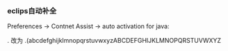 
### eclips自动补全

Preferences -> Contnet Assist -> auto activation for java:

. 改为 .(abcdefghijklmnopqrstuvwxyzABCDEFGHIJKLMNOPQRSTUVWXYZ
